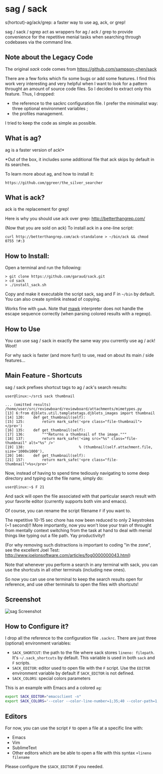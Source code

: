 sag / sack
==========

s(hortcut)-ag/ack/grep: a faster way to use ag, ack, or grep!

sag / sack / sgrep act as wrappers for ag / ack / grep to provide convenience
for the repetitive menial tasks when searching through codebases via the command
line.

## Note about the Legacy Code

The original *sack* code comes from https://github.com/sampson-chen/sack

There are a few forks which fix some bugs or add some features. I find this work
very interesting and very helpful when I want to look for a pattern throught an
amount of source code files. So I decided to extract only this feature. Thus, I
dropped:

* the reference to the sackrc configuration file. I prefer the minimalist way:
  three optional environment variables ;
* the profiles management.

I tried to keep the code as simple as possible.

## What is ag?

ag is a faster version of ack!\*

\*Out of the box, it includes some additional file that ack skips by default in its searches.

To learn more about ag, and how to install it:

    https://github.com/ggreer/the_silver_searcher

## What is ack?

ack is the replacement for grep!

Here is why you should use ack over grep: http://betterthangrep.com/

(Now that you are sold on ack) To install ack in a one-line script:

    curl http://betterthangrep.com/ack-standalone > ~/bin/ack && chmod 0755 !#:3

## How to Install:

Open a terminal and run the following:

    > git clone https://github.com/garaud/sack.git
    > cd sack
    > ./install_sack.sh

Copy and make it executable the script sack, sag and F in `~/bin` by
default. You can also create symlink instead of copying.

Works fine with `gawk`. Note that [mawk](https://invisible-island.net/mawk/)
interpreter does not handle the escape sequence correctly (when parsing colored
results with a regexp).

## How to Use

You can use sag / sack in exactly the same way you currently use ag / ack! Woot!

For why sack is faster (and more fun!) to use, read on about its main / side features...

## Main Feature - Shortcuts

sag / sack prefixes shortcut tags to ag / ack's search results:

    user@linux:~/src$ sack thumbnail

    ... (omitted results)
    /home/user/src/reviewboard/reviewboard/attachments/mimetypes.py
    [13] 6:from djblets.util.templatetags.djblets_images import thumbnail
    [14] 120:    def get_thumbnail(self):
    [15] 125:        return mark_safe('<pre class="file-thumbnail"></pre>')
    [16] 135:    def get_thumbnail(self):
    [17] 136:        """Returns a thumbnail of the image."""
    [18] 137:        return mark_safe('<img src="%s" class="file-thumbnail" alt="%s" />'
    [19] 138:                         % (thumbnail(self.attachment.file, size='1000x1000'),
    [20] 146:    def get_thumbnail(self):
    [21] 157:        return mark_safe('<pre class="file-thumbnail">%s</pre>'

Now, instead of having to spend time tediously navigating to some deep directory
and typing out the file name, simply do:

    user@linux:~$ F 21

And sack will open the file associated with that particular search result with
your favorite editor (currently supports both vim and emacs).

Of course, you can rename the script filename `F` if you want to.

The repetitive 10-15 sec chore has now been reduced to only 2 keystrokes (~1
second)!! More importantly, now you won't lose your train of throught from
mentally context switching from the task at hand to deal with menial things like
typing out a file path. Yay productivity!!

(For why removing such distractions is important to coding "in the zone", see
the excellent Joel Test:
http://www.joelonsoftware.com/articles/fog0000000043.html)

Note that whenever you perform a search in any terminal with sack, you can use
the shortcuts in all other terminals (including new ones).

So now you can use one terminal to keep the search results open for reference,
and use other terminals to open the files with shortcuts!

## Screenshot

![sag Screenshot](https://github.com/garaud/sack/raw/master/screenshot.png)

## How to Configure it?

I drop all the reference to the configuration file `.sackrc`. There are just
three (optional) environment variables:

- `SACK_SHORTCUT`: the path to the file where sack stores `lineno:
  filepath`. It's `~/.sack_shortcuts` by default. This variable is used in both
  `sack` and `F` scripts.
- `SACK_EDITOR`: editor used to open file with the `F` script. Use the `EDITOR`
  environment variable by default if `SACK_EDITOR` is not defined.
- `SACK_COLORS`: special colors parameters

This is an example with Emacs and a colored `ag`:

```bash
export SACK_EDITOR="emacsclient -n"
export SACK_COLORS='--color --color-line-number=1;35;40 --color-path=1;34;40 --color-match=1;4;31;40'
```

## Editors

For now, you can use the script `F` to open a file at a specific line with:

* Emacs
* Vim
* SublimeText
* Other editors which are be able to open a file with this syntax `+lineno
  filename`

Please configure the `$SACK_EDITOR` if you needed.

